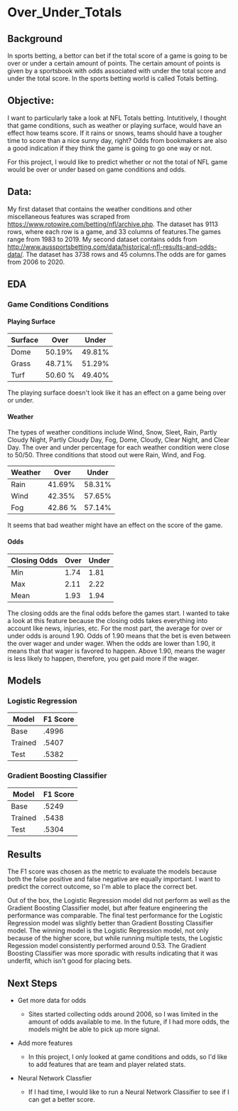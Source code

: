 # Over_Under_Totals
## Background
In sports betting, a bettor can bet if the total score of a game is going to be over or under a certain amount of points. The certain amount of points is given by a sportsbook with odds associated with under the total score and under the total score. In the sports betting world is called Totals betting. 

## Objective: 
I want to particularly take a look at NFL Totals betting. Intutitively, I thought that game conditions, such as weather or playing surface, would have an effect how teams score. If it rains or snows, teams should have a tougher time to score than a nice sunny day, right? Odds from bookmakers are also a good indication if they think the game is going to go one way or not.

For this project, I would like to predict whether or not the total of NFL game would be over or under based on game conditions and odds. 

## Data: 
My first dataset that contains the weather conditions and other miscellaneous features was scraped from https://www.rotowire.com/betting/nfl/archive.php. The dataset has 9113 rows, where each row is a game, and 33 columns of features.The games range from 1983 to 2019.  My second dataset contains odds from http://www.aussportsbetting.com/data/historical-nfl-results-and-odds-data/. The dataset has 3738 rows and 45 columns.The odds are for games from 2006 to 2020.

## EDA

### Game Conditions Conditions

#### Playing Surface 
Surface      |      Over     |      Under
------------ | ------------- | -------------
Dome | 50.19% | 49.81%
Grass| 48.71% | 51.29%
Turf| 50.60 % | 49.40%

The playing surface doesn't look like it has an effect on a game being over or under. 

#### Weather
The types of weather conditions include Wind, Snow, Sleet, Rain, Partly Cloudy Night, Partly Cloudy Day, Fog, Dome, Cloudy, Clear Night, and Clear Day. The over and under percentage for each weather condition were close to 50/50. Three conditions that stood out were Rain, Wind, and Fog. 


Weather     |      Over     |      Under
------------ | ------------- | -------------
Rain | 41.69% | 58.31%
Wind| 42.35% | 57.65%
Fog|42.86 % | 57.14%


It seems that bad weather might have an effect on the score of the game. 

#### Odds

Closing Odds    |      Over     |      Under
------------ | ------------- | -------------
Min | 1.74| 1.81
Max| 2.11 | 2.22
Mean|1.93 | 1.94

The closing odds are the final odds before the games start. I wanted to take a look at this feature because the closing odds takes everything into account like news, injuries, etc. For the most part, the average for over or under odds is around 1.90. Odds of 1.90 means that the bet is even between the over wager and under wager. When the odds are lower than 1.90, it means that that wager is favored to happen. Above 1.90, means the wager is less likely to happen, therefore, you get paid more if the wager. 

## Models

### Logistic Regression 
Model    |      F1 Score          
------------ | ------------- 
Base| .4996
Trained| .5407
Test|.5382

### Gradient Boosting Classifier
Model    |      F1 Score          
------------ | ------------- 
Base| .5249
Trained| .5438
Test|.5304

## Results
The F1 score was chosen as the metric to evaluate the models because both the false positive and false negative are equally important. I want to predict the correct outcome, so I'm able to place the correct bet. 

Out of the box, the Logistic Regression model did not perform as well as the Gradient Boosting Classifier model, but after feature engineering the performance was comparable. The final test performance for the Logistic Regression model was slightly better than Gradient Bossting Classifier model. The winning model is the Logistic Regression model, not only because of the higher score, but while running multiple tests, the Logistic Regession model consistently performed around 0.53. The Gradient Boosting Classifier was more sporadic with results indicating that it was underfit, which isn't good for placing bets. 

## Next Steps

* Get more data for odds
  * Sites started collecting odds around 2006, so I was limited in the amount of odds available to me. In the future, if I had more odds, the models might be able to pick up more signal.

* Add more features
  * In this project, I only looked at game conditions and odds, so I'd like to add features that are team and player related stats. 
  
* Neural Network Classfier
  * If I had time, I would like to run a Neural Network Classifier to see if I can get a better score.
